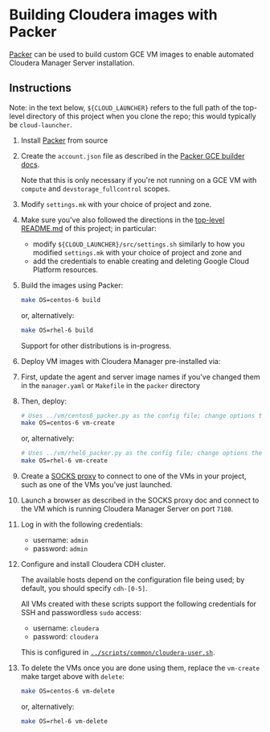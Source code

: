Building Cloudera images with Packer
====================================

[Packer](http://packer.io) can be used to build custom GCE VM images
to enable automated Cloudera Manager Server installation.

Instructions
------------

Note: in the text below, `${CLOUD_LAUNCHER}` refers to the full path of the
top-level directory of this project when you clone the repo; this would
typically be `cloud-launcher`.

1. Install [Packer](https://github.com/mitchellh/packer) from source

1. Create the `account.json` file as described in the
   [Packer GCE builder docs](https://www.packer.io/docs/builders/googlecompute.html).

   Note that this is only necessary if you're not running on a GCE VM with
   `compute` and `devstorage_fullcontrol` scopes.

1. Modify `settings.mk` with your choice of project and zone.

1. Make sure you've also followed the directions in the
   [top-level README.md](../../../../../README.md) of this project;
   in particular:

   * modify `${CLOUD_LAUNCHER}/src/settings.sh` similarly to how you
     modified `settings.mk` with your choice of project and zone and
   * add the credentials to enable creating and deleting Google Cloud Platform
     resources.

1. Build the images using Packer:

   ```bash
   make OS=centos-6 build
   ```

   or, alternatively:

   ```bash
   make OS=rhel-6 build
   ```

   Support for other distributions is in-progress.

1. Deploy VM images with Cloudera Manager pre-installed via:

  1. First, update the agent and server image names if you've changed them in
     the `manager.yaml` or `Makefile` in the `packer` directory

  1. Then, deploy:

     ```bash
     # Uses ../vm/centos6_packer.py as the config file; change options there.
     make OS=centos-6 vm-create
     ```

     or, alternatively:

     ```bash
     # Uses ../vm/rhel6_packer.py as the config file; change options there.
     make OS=rhel-6 vm-create
     ```

1. Create a [SOCKS proxy](../../../../../scripts/util/socks-proxy.md) to connect
   to one of the VMs in your project, such as one of the VMs you've just
   launched.

1. Launch a browser as described in the SOCKS proxy doc and connect to the VM
   which is running Cloudera Manager Server on port `7180`.

1. Log in with the following credentials:

   * username: `admin`
   * password: `admin`

1. Configure and install Cloudera CDH cluster.

   The available hosts depend on the configuration file being used; by default,
   you should specify `cdh-[0-5]`.

   All VMs created with these scripts support the following credentials for SSH
   and passwordless `sudo` access:

   * username: `cloudera`
   * password: `cloudera`

   This is configured in
   [`../scripts/common/cloudera-user.sh`](../scripts/common/cloudera-user.sh).

1. To delete the VMs once you are done using them, replace the `vm-create`
   make target above with `delete`:

   ```bash
   make OS=centos-6 vm-delete
   ```

   or, alternatively:

   ```bash
   make OS=rhel-6 vm-delete
   ```
